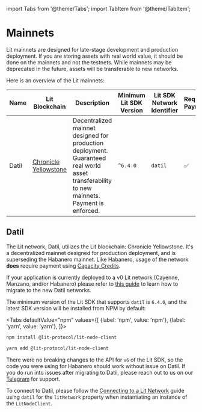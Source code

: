 import Tabs from '@theme/Tabs';
import TabItem from '@theme/TabItem';

# Mainnets

Lit mainnets are designed for late-stage development and production deployment. If you are storing assets with real world value, it should be done on the mainnets and not the testnets. While mainnets may be deprecated in the future, assets will be transferable to new networks.


Here is an overview of the Lit mainnets:

| Name       | Lit Blockchain                                                   | Description                                                                                                                                                                         | Minimum Lit SDK Version | Lit SDK Network Identifier | Requires Payment |
|------------|------------------------------------------------------------------|-------------------------------------------------------------------------------------------------------------------------------------------------------------------------------------|-------------------------|----------------------------|------------------|
| Datil | [Chronicle Yellowstone](./lit-blockchains/chronicle-yellowstone) | Decentralized mainnet designed for production deployment. Guaranteed real world asset transferability to new mainnets. Payment is enforced.                                                                        | `^6.4.0`                | `datil`               | ✅                |
## Datil

The Lit network, Datil, utilizes the Lit blockchain: Chronicle Yellowstone. It's a decentralized mainnet designed for production deployment, and is superseding the Habanero mainnet. Like Habanero, usage of the network **does** require payment using [Capacity Credits](../sdk/capacity-credits).

If your application is currently deployed to a v0 Lit network (Cayenne, Manzano, and/or Habanero) please refer to [this guide](migrating-to-datil) to learn how to migrate to the new Datil networks.

The minimum version of the Lit SDK that supports `datil` is `6.4.0`, and the latest SDK version will be installed from NPM by default:

<Tabs
defaultValue="npm"
values={[
{label: 'npm', value: 'npm'},
{label: 'yarn', value: 'yarn'},
]}>
<TabItem value="npm">

```bash
npm install @lit-protocol/lit-node-client
```

</TabItem>

<TabItem value="yarn">

```bash
yarn add @lit-protocol/lit-node-client
```

</TabItem>
</Tabs>

There were no breaking changes to the API for `v6` of the Lit SDK, so the code you were using for Habanero should work without issue on Datil. If you do run into issues after migrating to Datil, please reach out to us on our [Telegram](https://t.me/+aa73FAF9Vp82ZjJh) for support.

To connect to Datil, please follow the [Connecting to a Lit Network](./connecting) guide using `datil` for the `litNetwork` property when instantiating an instance of the `LitNodeClient`.
